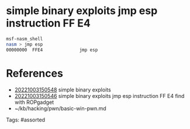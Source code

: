 # simple binary exploits jmp esp instruction FF E4
```bash
msf-nasm_shell
nasm > jmp esp
00000000  FFE4              jmp esp
```

# References
- [20221003150548](/zet/20221003150548/README.md) simple binary exploits
- [20221003150546](/zet/20221003150546/README.md) simple binary exploits jmp esp instruction FF E4 find with ROPgadget
- ~/kb/hacking/pwn/basic-win-pwn.md

Tags:
    #assorted
